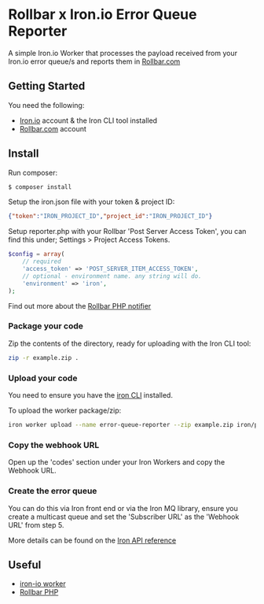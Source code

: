# Rollbar x Iron.io Error Queue Reporter
A simple Iron.io Worker that processes the payload received from your Iron.io error queue/s and reports them in [Rollbar.com](https://rollbar.com)

## Getting Started

You need the following:

* [Iron.io](https://iron.io) account & the Iron CLI tool installed
* [Rollbar.com](http://rollbar.com) account


## Install
Run composer:
```sh
$ composer install
```

Setup the iron.json file with your token & project ID:
```json
{"token":"IRON_PROJECT_ID","project_id":"IRON_PROJECT_ID"}
```

Setup reporter.php with your Rollbar 'Post Server Access Token', you can find this under; Settings > Project Access Tokens.
```php
$config = array(
    // required
    'access_token' => 'POST_SERVER_ITEM_ACCESS_TOKEN',
    // optional - environment name. any string will do.
    'environment' => 'iron',
);
```

Find out more about the [Rollbar PHP notifier ](https://rollbar.com/docs/notifier/rollbar-php/)

### Package your code
Zip the contents of the directory, ready for uploading with the Iron CLI tool:

```sh
zip -r example.zip .
```

### Upload your code
You need to ensure you have the [iron CLI](http://dev.iron.io/worker/cli/) installed.

To upload the worker package/zip:
```sh
iron worker upload --name error-queue-reporter --zip example.zip iron/php php reporter.php
```
### Copy the webhook URL
Open up the 'codes' section under your Iron Workers and copy the Webhook URL.

### Create the error queue
You can do this via Iron front end or via the Iron MQ library, ensure you create a multicast queue and set the 'Subscriber URL' as the 'Webhook URL' from step 5.

More details can be found on the [Iron API reference](http://dev.iron.io/mq/3/reference/push_queues/#error_queues)

## Useful
 * [iron-io worker](https://github.com/iron-io/dockerworker/blob/master/php/hello.php)
 * [Rollbar PHP](https://rollbar.com/docs/notifier/rollbar-php/#quick-start)
